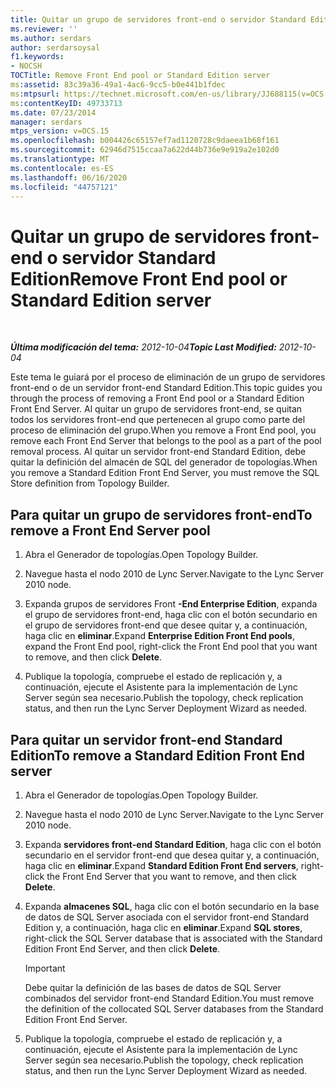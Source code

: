 ```yaml
---
title: Quitar un grupo de servidores front-end o servidor Standard Edition
ms.reviewer: ''
ms.author: serdars
author: serdarsoysal
f1.keywords:
- NOCSH
TOCTitle: Remove Front End pool or Standard Edition server
ms:assetid: 83c39a36-49a1-4ac6-9cc5-b0e441b1fdec
ms:mtpsurl: https://technet.microsoft.com/en-us/library/JJ688115(v=OCS.15)
ms:contentKeyID: 49733713
ms.date: 07/23/2014
manager: serdars
mtps_version: v=OCS.15
ms.openlocfilehash: b004426c65157ef7ad1120728c9daeea1b68f161
ms.sourcegitcommit: 62946d7515ccaa7a622d44b736e9e919a2e102d0
ms.translationtype: MT
ms.contentlocale: es-ES
ms.lasthandoff: 06/16/2020
ms.locfileid: "44757121"
---
```

<div data-xmlns="http://www.w3.org/1999/xhtml">

<div class="topic" data-xmlns="http://www.w3.org/1999/xhtml" data-msxsl="urn:schemas-microsoft-com:xslt" data-cs="https://msdn.microsoft.com/">

<div data-asp="https://msdn2.microsoft.com/asp">

# <a name="remove-front-end-pool-or-standard-edition-server"></a><span data-ttu-id="fb1b3-102">Quitar un grupo de servidores front-end o servidor Standard Edition</span><span class="sxs-lookup"><span data-stu-id="fb1b3-102">Remove Front End pool or Standard Edition server</span></span>

</div>

<div id="mainSection">

<div id="mainBody">

<span> </span>

<span data-ttu-id="fb1b3-103">_**Última modificación del tema:** 2012-10-04_</span><span class="sxs-lookup"><span data-stu-id="fb1b3-103">_**Topic Last Modified:** 2012-10-04_</span></span>

<span data-ttu-id="fb1b3-104">Este tema le guiará por el proceso de eliminación de un grupo de servidores front-end o de un servidor front-end Standard Edition.</span><span class="sxs-lookup"><span data-stu-id="fb1b3-104">This topic guides you through the process of removing a Front End pool or a Standard Edition Front End Server.</span></span> <span data-ttu-id="fb1b3-105">Al quitar un grupo de servidores front-end, se quitan todos los servidores front-end que pertenecen al grupo como parte del proceso de eliminación del grupo.</span><span class="sxs-lookup"><span data-stu-id="fb1b3-105">When you remove a Front End pool, you remove each Front End Server that belongs to the pool as a part of the pool removal process.</span></span> <span data-ttu-id="fb1b3-106">Al quitar un servidor front-end Standard Edition, debe quitar la definición del almacén de SQL del generador de topologías.</span><span class="sxs-lookup"><span data-stu-id="fb1b3-106">When you remove a Standard Edition Front End Server, you must remove the SQL Store definition from Topology Builder.</span></span>

<div>

## <a name="to-remove-a-front-end-server-pool"></a><span data-ttu-id="fb1b3-107">Para quitar un grupo de servidores front-end</span><span class="sxs-lookup"><span data-stu-id="fb1b3-107">To remove a Front End Server pool</span></span>

1.  <span data-ttu-id="fb1b3-108">Abra el Generador de topologías.</span><span class="sxs-lookup"><span data-stu-id="fb1b3-108">Open Topology Builder.</span></span>

2.  <span data-ttu-id="fb1b3-109">Navegue hasta el nodo 2010 de Lync Server.</span><span class="sxs-lookup"><span data-stu-id="fb1b3-109">Navigate to the Lync Server 2010 node.</span></span>

3.  <span data-ttu-id="fb1b3-110">Expanda grupos de servidores Front **-End Enterprise Edition**, expanda el grupo de servidores front-end, haga clic con el botón secundario en el grupo de servidores front-end que desee quitar y, a continuación, haga clic en **eliminar**.</span><span class="sxs-lookup"><span data-stu-id="fb1b3-110">Expand **Enterprise Edition Front End pools**, expand the Front End pool, right-click the Front End pool that you want to remove, and then click **Delete**.</span></span>

4.  <span data-ttu-id="fb1b3-111">Publique la topología, compruebe el estado de replicación y, a continuación, ejecute el Asistente para la implementación de Lync Server según sea necesario.</span><span class="sxs-lookup"><span data-stu-id="fb1b3-111">Publish the topology, check replication status, and then run the Lync Server Deployment Wizard as needed.</span></span>

</div>

<div>

## <a name="to-remove-a-standard-edition-front-end-server"></a><span data-ttu-id="fb1b3-112">Para quitar un servidor front-end Standard Edition</span><span class="sxs-lookup"><span data-stu-id="fb1b3-112">To remove a Standard Edition Front End server</span></span>

1.  <span data-ttu-id="fb1b3-113">Abra el Generador de topologías.</span><span class="sxs-lookup"><span data-stu-id="fb1b3-113">Open Topology Builder.</span></span>

2.  <span data-ttu-id="fb1b3-114">Navegue hasta el nodo 2010 de Lync Server.</span><span class="sxs-lookup"><span data-stu-id="fb1b3-114">Navigate to the Lync Server 2010 node.</span></span>

3.  <span data-ttu-id="fb1b3-115">Expanda **servidores front-end Standard Edition**, haga clic con el botón secundario en el servidor front-end que desea quitar y, a continuación, haga clic en **eliminar**.</span><span class="sxs-lookup"><span data-stu-id="fb1b3-115">Expand **Standard Edition Front End servers**, right-click the Front End Server that you want to remove, and then click **Delete**.</span></span>

4.  <span data-ttu-id="fb1b3-116">Expanda **almacenes SQL**, haga clic con el botón secundario en la base de datos de SQL Server asociada con el servidor front-end Standard Edition y, a continuación, haga clic en **eliminar**.</span><span class="sxs-lookup"><span data-stu-id="fb1b3-116">Expand **SQL stores**, right-click the SQL Server database that is associated with the Standard Edition Front End Server, and then click **Delete**.</span></span>
    
    <div>
    

    > [!IMPORTANT]  
    > <span data-ttu-id="fb1b3-117">Debe quitar la definición de las bases de datos de SQL Server combinados del servidor front-end Standard Edition.</span><span class="sxs-lookup"><span data-stu-id="fb1b3-117">You must remove the definition of the collocated SQL Server databases from the Standard Edition Front End Server.</span></span>

    
    </div>

5.  <span data-ttu-id="fb1b3-118">Publique la topología, compruebe el estado de replicación y, a continuación, ejecute el Asistente para la implementación de Lync Server según sea necesario.</span><span class="sxs-lookup"><span data-stu-id="fb1b3-118">Publish the topology, check replication status, and then run the Lync Server Deployment Wizard as needed.</span></span>

</div>

</div>

<span> </span>

</div>

</div>

</div>

